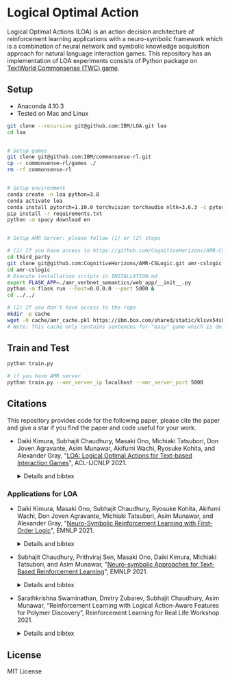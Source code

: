 # Logical Optimal Action

Logical Optimal Actions (LOA) is an action decision architecture of reinforcement learning applications with a neuro-symbolic framework which is a combination of neural network and symbolic knowledge acquisition approach for natural language interaction games. This repository has an implementation of LOA experiments consists of Python package on [TextWorld Commonsense (TWC) game](https://github.com/IBM/commonsense-rl). 

## Setup

- Anaconda 4.10.3
- Tested on Mac and Linux

```bash
git clone --recursive git@github.com:IBM/LOA.git loa
cd loa


# Setup games
git clone git@github.com:IBM/commonsense-rl.git 
cp -r commonsense-rl/games ./
rm -rf commonsense-rl


# Setup environment
conda create -n loa python=3.8
conda activate loa
conda install pytorch=1.10.0 torchvision torchaudio nltk=3.6.3 -c pytorch
pip install -r requirements.txt
python -m spacy download en


# Setup AMR Server: please follow (1) or (2) steps

# (1) If you have access to https://github.com/CognitiveHorizons/AMR-CSLogic/
cd third_party
git clone git@github.com:CognitiveHorizons/AMR-CSLogic.git amr-cslogic
cd amr-cslogic
# Execute installation scripts in INSTALLATION.md
export FLASK_APP=./amr_verbnet_semantics/web_app/__init__.py
python -m flask run --host=0.0.0.0 --port 5000 &
cd ../../

# (2) If you don't have access to the repo
mkdir -p cache
wget -O cache/amr_cache.pkl https://ibm.box.com/shared/static/klsvx54skc5wlf35qg3klo35ex25dbb0.pkl
# Note: This cache only contains sentences for "easy" game which is default in train.py
```

## Train and Test

```bash
python train.py

# if you have AMR server
python train.py --amr_server_ip localhost --amr_server_port 5000
```

## Citations

This repository provides code for the following paper, please cite the paper and give a star if you find the paper and code useful for your work.

- Daiki Kimura, Subhajit Chaudhury, Masaki Ono, Michiaki Tatsubori, Don Joven Agravante, Asim Munawar, Akifumi Wachi, Ryosuke Kohita, and Alexander Gray, "[LOA: Logical Optimal Actions for Text-based Interaction Games](https://aclanthology.org/2021.acl-demo.27/)", ACL-IJCNLP 2021.

  <details><summary>Details and bibtex</summary><div>

  The paper presents an initial demonstration of logical optimal action (LOA) on TextWorld (TW) Coin collector, TW Cooking, TW Commonsense, and Jericho. In this version, the human player can select an action by hand and recommendation action list from LOA with visualizing acquired knowledge for improvement of interpretability of trained rules.
  
  ```
  @inproceedings{kimura-etal-2021-loa,
      title = "{LOA}: Logical Optimal Actions for Text-based Interaction Games",
      author = "Kimura, Daiki  and  Chaudhury, Subhajit  and  Ono, Masaki  and  Tatsubori, Michiaki  and  Agravante, Don Joven  and  Munawar, Asim  and  Wachi, Akifumi  and  Kohita, Ryosuke  and  Gray, Alexander",
      booktitle = "Proceedings of the 59th Annual Meeting of the Association for Computational Linguistics and the 11th International Joint Conference on Natural Language Processing: System Demonstrations",
      month = aug,
      year = "2021",
      address = "Online",
      publisher = "Association for Computational Linguistics",
      url = "https://aclanthology.org/2021.acl-demo.27",
      doi = "10.18653/v1/2021.acl-demo.27",
      pages = "227--231"
  }
  ```
  </div></details>

### Applications for LOA

- Daiki Kimura, Masaki Ono, Subhajit Chaudhury, Ryosuke Kohita, Akifumi Wachi, Don Joven Agravante, Michiaki Tatsubori, Asim Munawar, and Alexander Gray, "[Neuro-Symbolic Reinforcement Learning with First-Order Logic](https://aclanthology.org/2021.emnlp-main.283/)", EMNLP 2021.

  <details><summary>Details and bibtex</summary><div>

  The paper shows an initial experiment of LOA by extracting first-order logical facts from text observation and external word meaning network on TextWorld Coin-collector. The experimental results show RL training with the proposed method converges significantly faster than other state-of-the-art neuro-symbolic methods in a TextWorld benchmark.

  ```
  @inproceedings{kimura-etal-2021-neuro,
      title = "Neuro-Symbolic Reinforcement Learning with First-Order Logic",
      author = "Kimura, Daiki  and  Ono, Masaki  and  Chaudhury, Subhajit  and  Kohita, Ryosuke  and  Wachi, Akifumi  and  Agravante, Don Joven  and  Tatsubori, Michiaki  and  Munawar, Asim  and  Gray, Alexander",
      booktitle = "Proceedings of the 2021 Conference on Empirical Methods in Natural Language Processing",
      month = nov,
      year = "2021",
      address = "Online and Punta Cana, Dominican Republic",
      publisher = "Association for Computational Linguistics",
      url = "https://aclanthology.org/2021.emnlp-main.283",
      pages = "3505--3511"
  }
  ```
  </div></details>


- Subhajit Chaudhury, Prithviraj Sen, Masaki Ono, Daiki Kimura, Michiaki Tatsubori, and Asim Munawar, "[Neuro-symbolic Approaches for Text-Based Reinforcement Learning](https://aclanthology.org/2021.emnlp-main.245/)", EMNLP 2021.

  <details><summary>Details and bibtex</summary><div>

  The paper presents SymboLic Action policy for Textual Environments (SLATE) method which is same concept of LOA. The method outperforms previous state-of-the-art methods for the coin collector game from 5-10x fewer training games.

  ```
  @inproceedings{chaudhury-etal-2021-neuro,
      title = "Neuro-Symbolic Approaches for Text-Based Policy Learning",
      author = "Chaudhury, Subhajit  and  Sen, Prithviraj  and  Ono, Masaki  and  Kimura, Daiki  and  Tatsubori, Michiaki  and  Munawar, Asim",
      booktitle = "Proceedings of the 2021 Conference on Empirical Methods in Natural Language Processing",
      month = nov,
      year = "2021",
      address = "Online and Punta Cana, Dominican Republic",
      publisher = "Association for Computational Linguistics",
      url = "https://aclanthology.org/2021.emnlp-main.245",
      pages = "3073--3078"
  }
  ```
  </div></details>


- Sarathkrishna Swaminathan, Dmitry Zubarev, Subhajit Chaudhury, Asim Munawar, “Reinforcement Learning with Logical Action-Aware Features for Polymer Discovery”, Reinforcement Learning for Real Life Workshop 2021.

  <details><summary>Details and bibtex</summary><div>

  The paper presents the first application of reinforcement learning in materials discovery domain that explicitly considers logical structure of the interactions between the RL agent and the environment. 

  ```
  @conference{swaminathan-etal-2021-reinforcement,
      title = "Reinforcement Learning with Logical Action-Aware Features for Polymer Discovery",
      author = "Swaminathan, Sarathkrishna  and  Zubarev, Dmitry  and  Chaudhury, Subhajit  and  Munawar, Asim",
      booktitle = "Reinforcement Learning for Real Life Workshop",
      year = "2021"
  }
  ```
  </div></details>


## License

MIT License

